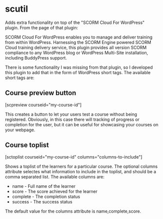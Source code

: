 scutil
======

Adds extra functionality on top of the "SCORM Cloud For WordPress" plugin. From the page of that plugin:

SCORM Cloud For WordPress enables you to manage and deliver training from within WordPress. Harnessing 
the SCORM Engine powered SCORM Cloud training delivery service, this plugin provides all version SCORM
compliance to any WordPress blog or WordPress Multi-Site installation, including BuddyPress support.

There is some functionality I was missing from that plugin, so I developed this plugin to add that in the 
form of WordPress short tags. The available short tags are:

Course preview button
---------------------

[scpreview courseid="my-course-id"]

This creates a button to let your users test a course without being registered. Obviously, in this case there will 
tracking of progress or completion for the user, but it can be useful for showcasing your courses on your
webpage.

Course toplist
--------------

[sctoplist courseid="my-course-id" columns="columns-to-include"]

Shows a toplist of the learners for a particular course. The optional columns attribute selectes what information
to include in the toplist, and should be a comma separated list. The available columns are:

* name - Full name of the learner
* score - The score achieved for the learner
* complete - The completion status
* success - The success status

The default value for the columns attribute is name,complete,score.
